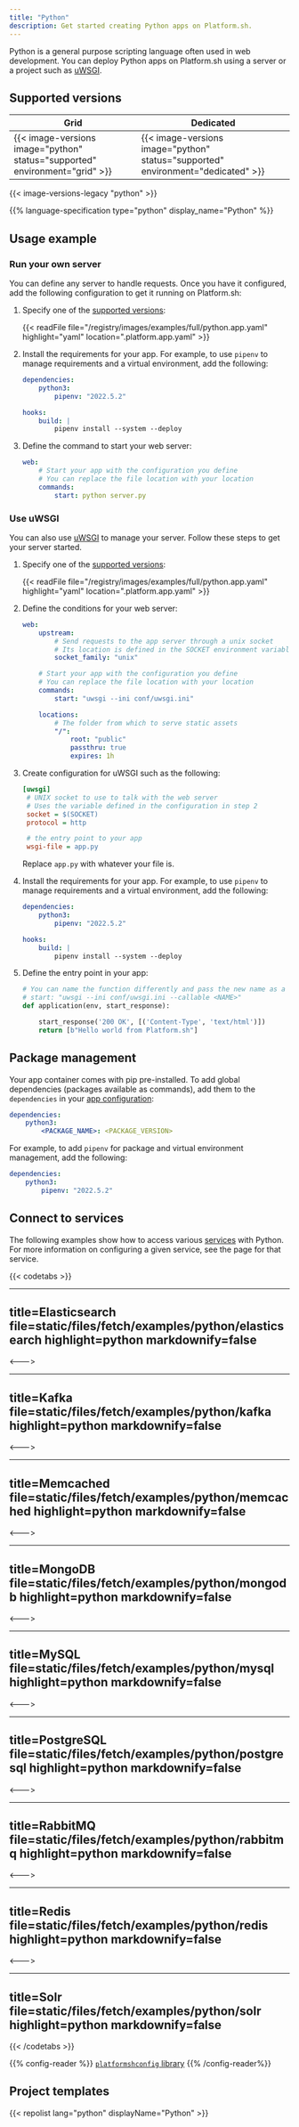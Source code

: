 ```yaml
---
title: "Python"
description: Get started creating Python apps on Platform.sh.
---
```


Python is a general purpose scripting language often used in web development.
You can deploy Python apps on Platform.sh using a server or a project such as [uWSGI](https://uwsgi-docs.readthedocs.io/en/latest/).

## Supported versions

| **Grid** | **Dedicated** |
|----------------------------------|---------------|
|  {{< image-versions image="python" status="supported" environment="grid" >}} | {{< image-versions image="python" status="supported" environment="dedicated" >}} |

{{< image-versions-legacy "python" >}}

{{% language-specification type="python" display_name="Python" %}}

## Usage example

### Run your own server

You can define any server to handle requests.
Once you have it configured, add the following configuration to get it running on Platform.sh:

1. Specify one of the [supported versions](#supported-versions):

    {{< readFile file="/registry/images/examples/full/python.app.yaml" highlight="yaml" location=".platform.app.yaml" >}}

2. Install the requirements for your app.
   For example, to use `pipenv` to manage requirements and a virtual environment, add the following:

   ```yaml {location=".platform.app.yaml"}
   dependencies:
       python3:
           pipenv: "2022.5.2"

   hooks:
       build: |
           pipenv install --system --deploy
   ```

3. Define the command to start your web server:

   ```yaml {location=".platform.app.yaml"}
   web:
       # Start your app with the configuration you define
       # You can replace the file location with your location
       commands:
           start: python server.py
   ```

### Use uWSGI

You can also use [uWSGI](https://uwsgi-docs.readthedocs.io/en/latest/) to manage your server.
Follow these steps to get your server started.

1. Specify one of the [supported versions](#supported-versions):

    {{< readFile file="/registry/images/examples/full/python.app.yaml" highlight="yaml" location=".platform.app.yaml" >}}

2. Define the conditions for your web server:

   ```yaml {location=".platform.app.yaml"}
   web:
       upstream:
           # Send requests to the app server through a unix socket
           # Its location is defined in the SOCKET environment variable
           socket_family: "unix"

       # Start your app with the configuration you define
       # You can replace the file location with your location
       commands:
           start: "uwsgi --ini conf/uwsgi.ini"

       locations:
           # The folder from which to serve static assets
           "/":
               root: "public"
               passthru: true
               expires: 1h
   ```

3. Create configuration for uWSGI such as the following:

   ```ini {location="config/uwsgi.ini"}
   [uwsgi]
    # UNIX socket to use to talk with the web server
    # Uses the variable defined in the configuration in step 2
    socket = $(SOCKET)
    protocol = http

    # the entry point to your app
    wsgi-file = app.py
   ```

   Replace `app.py` with whatever your file is.

4. Install the requirements for your app.
   For example, to use `pipenv` to manage requirements and a virtual environment, add the following:

   ```yaml {location=".platform.app.yaml"}
   dependencies:
       python3:
           pipenv: "2022.5.2"

   hooks:
       build: |
           pipenv install --system --deploy
   ```

5. Define the entry point in your app:

   ```python
   # You can name the function differently and pass the new name as a flag
   # start: "uwsgi --ini conf/uwsgi.ini --callable <NAME>"
   def application(env, start_response):

       start_response('200 OK', [('Content-Type', 'text/html')])
       return [b"Hello world from Platform.sh"]
   ```

## Package management

Your app container comes with pip pre-installed.
To add global dependencies (packages available as commands),
add them to the `dependencies` in your [app configuration](../create-apps/app-reference.md#dependencies):

```yaml {location=".platform.app.yaml"}
dependencies:
    python3:
        <PACKAGE_NAME>: <PACKAGE_VERSION>
```

For example, to add `pipenv` for package and virtual environment management, add the following:

```yaml {location=".platform.app.yaml"}
dependencies:
    python3:
        pipenv: "2022.5.2"
```

## Connect to services

The following examples show how to access various [services](../add-services/_index.md) with Python.
For more information on configuring a given service, see the page for that service.

{{< codetabs >}}

---
title=Elasticsearch
file=static/files/fetch/examples/python/elasticsearch
highlight=python
markdownify=false
---

<--->

---
title=Kafka
file=static/files/fetch/examples/python/kafka
highlight=python
markdownify=false
---

<--->

---
title=Memcached
file=static/files/fetch/examples/python/memcached
highlight=python
markdownify=false
---

<--->

---
title=MongoDB
file=static/files/fetch/examples/python/mongodb
highlight=python
markdownify=false
---

<--->

---
title=MySQL
file=static/files/fetch/examples/python/mysql
highlight=python
markdownify=false
---

<--->

---
title=PostgreSQL
file=static/files/fetch/examples/python/postgresql
highlight=python
markdownify=false
---

<--->

---
title=RabbitMQ
file=static/files/fetch/examples/python/rabbitmq
highlight=python
markdownify=false
---

<--->

---
title=Redis
file=static/files/fetch/examples/python/redis
highlight=python
markdownify=false
---

<--->

---
title=Solr
file=static/files/fetch/examples/python/solr
highlight=python
markdownify=false
---

{{< /codetabs >}}


{{% config-reader %}}
[`platformshconfig` library](https://github.com/platformsh/config-reader-python)
{{% /config-reader%}}

## Project templates

{{< repolist lang="python" displayName="Python" >}}
